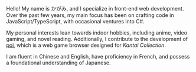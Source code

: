 Hello! My name is かがみ, and I specialize in front-end web development. Over the past few years, my main focus has been on crafting code in JavaScript/TypeScript, with occasional ventures into C#.

My personal interests lean towards indoor hobbies, including anime, video gaming, and novel reading. Additionally, I contribute to the development of [poi](https://github.com/poooi/poi), which is a web game browser designed for _Kantai Collection_.

I am fluent in Chinese and English, have proficiency in French, and possess a foundational understanding of Japanese.
